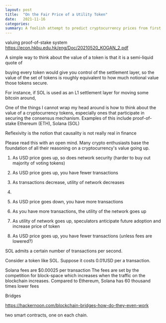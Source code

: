 ```yaml
---
layout: post
title:  "On the Fair Price of a Utility Token"
date:   2021-11-16
categories:
summary: A foolish attempt to predict cryptocurrency prices from first principles.
---
```


valuing proof-of-stake system https://econ.hkbu.edu.hk/eng/Doc/20210520_KOGAN_2.pdf



A simple way to think about the value of a token is that it is a semi-liquid quote of 


buying every token would give you control of the settlement layer, so the value of the set of tokens is roughly equivalent to how much notional value those tokens secure.

For instance, if SOL is used as an L1 settlement layer for moving some bitcoin around, 


One of the things I cannot wrap my head around is how to think about the value of a cryptocurrency tokens, especially ones that participate in securing the consensus mechanism. 
Examples of this include proof-of-stake Ethereum (ETH), Solana (SOL)


Reflexivity is the notion that causality is not really real in finance



Please read this with an open mind. Many crypto enthusiasts base the foundation of all their reasoning on a cryptocurrency's value going up. 

1. As USD price goes up, so does network security (harder to buy out majority of voting tokens)


2. As USD price goes up, you have fewer transactions
3. As transactions decrease, utility of network decreases
4. 


1. As USD price goes down, you have more transactions
2. As you have more transactions, the utility of the network goes up
3. As utility of network goes up, speculators anticipate future adoption and increase price of token
4. As USD price goes up, you have fewer transactions (unless fees are lowered?)

SOL admits a certain number of transactions per second.


Consider a token like SOL. Suppose it costs 0.01USD per a transaction. 

Solana fees are $0.00025 per transaction
The fees are set by the competition for block-space
which increases when the traffic on the blockchain increases. Compared to Ethereum, Solana has 60 thousand times lower fees


Bridges

https://hackernoon.com/blockchain-bridges-how-do-they-even-work

two smart contracts, one on each chain.
